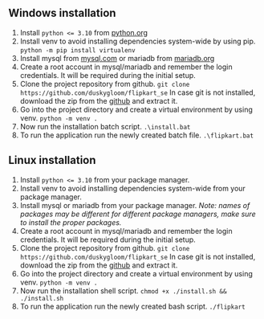 ## Windows installation

1. Install `python <= 3.10` from [python.org](https://www.python.org/downloads/)
2. Install venv to avoid installing dependencies system-wide by using pip.
`python -m pip install virtualenv`
3. Install mysql from [mysql.com](https://dev.mysql.com/downloads/installer/) or mariadb from [mariadb.org](https://mariadb.org/download/)
4. Create a root account in mysql/mariadb and remember the login credentials. It will be required during the initial setup.
5. Clone the project repository from github.
`git clone https://github.com/duskygloom/flipkart_se`
In case git is not installed, download the zip from the [github](https://github.com/duskygloom/flipkart_se) and extract it.
6. Go into the project directory and create a virtual environment by using venv.
`python -m venv .`
7. Now run the installation batch script.
`.\install.bat`
8. To run the application run the newly created batch file.
`.\flipkart.bat`


## Linux installation

1. Install `python <= 3.10` from your package manager.
2. Install venv to avoid installing dependencies system-wide from your package manager.
3. Install mysql or mariadb from your package manager.
*Note: names of packages may be different for different package managers, make sure to install the proper packages.*
4. Create a root account in mysql/mariadb and remember the login credentials. It will be required during the initial setup.
5. Clone the project repository from github.
`git clone https://github.com/duskygloom/flipkart_se`
In case git is not installed, download the zip from the [github](https://github.com/duskygloom/flipkart_se) and extract it.
6. Go into the project directory and create a virtual environment by using venv.
`python -m venv .`
7. Now run the installation shell script.
`chmod +x ./install.sh && ./install.sh`
8. To run the application run the newly created bash script.
`./flipkart`

